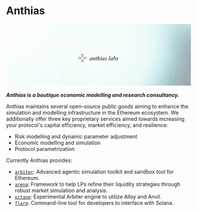# Anthias

![image](https://github.com/anthias-labs/.github/blob/main/banner.jpeg)

***Anthias is a boutique economic modelling and research consultancy.***

Anthias maintains several open-source public goods aiming to enhance the simulation and modelling infrastructure in the Ethereum ecosystem. 
We additionally offer three key proprietary services aimed towards increasing your protocol's capital efficiency, market efficiency, and resilience:
* Risk modelling and dynamic parameter adjustment
* Economic modelling and simulation
* Protocol parametrization

Currently Anthias provides:
* [`arbiter`](https://github.com/anthias-labs/arbiter): Advanced agentic simulation toolkit and sandbox tool for Ethereum.
* [`arena`](https://github.com/anthias-labs/arena): Framework to help LPs refine their liquidity strategies through robust market simulation and analysis.
* [`octane`](https://github.com/anthias-labs/octane): Experimental Arbiter engine to utilize Alloy and Anvil.
* [`flare`](https://github.com/anthias-labs/flare): Command-line tool for developers to interface with Solana.
